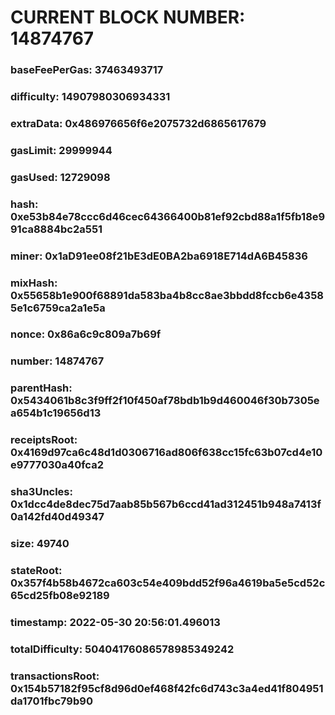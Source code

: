 # CURRENT BLOCK NUMBER: 14874767

### baseFeePerGas: 37463493717
### difficulty: 14907980306934331
### extraData: 0x486976656f6e2075732d6865617679
### gasLimit: 29999944
### gasUsed: 12729098
### hash: 0xe53b84e78ccc6d46cec64366400b81ef92cbd88a1f5fb18e991ca8884bc2a551
### miner: 0x1aD91ee08f21bE3dE0BA2ba6918E714dA6B45836
### mixHash: 0x55658b1e900f68891da583ba4b8cc8ae3bbdd8fccb6e43585e1c6759ca2a1e5a
### nonce: 0x86a6c9c809a7b69f
### number: 14874767
### parentHash: 0x5434061b8c3f9ff2f10f450af78bdb1b9d460046f30b7305ea654b1c19656d13
### receiptsRoot: 0x4169d97ca6c48d1d0306716ad806f638cc15fc63b07cd4e10e9777030a40fca2
### sha3Uncles: 0x1dcc4de8dec75d7aab85b567b6ccd41ad312451b948a7413f0a142fd40d49347
### size: 49740
### stateRoot: 0x357f4b58b4672ca603c54e409bdd52f96a4619ba5e5cd52c65cd25fb08e92189
### timestamp: 2022-05-30 20:56:01.496013
### totalDifficulty: 50404176086578985349242
### transactionsRoot: 0x154b57182f95cf8d96d0ef468f42fc6d743c3a4ed41f804951da1701fbc79b90
